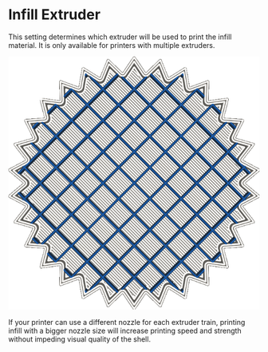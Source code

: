 Infill Extruder
====
This setting determines which extruder will be used to print the infill material. It is only available for printers with multiple extruders.

![The shell of the model will get printed with the silver material, but the infill gets printed with the blue material](../images/infill_extruder_nr.png)

If your printer can use a different nozzle for each extruder train, printing infill with a bigger nozzle size will increase printing speed and strength without impeding visual quality of the shell.